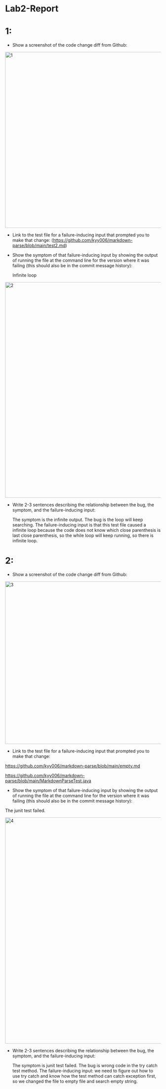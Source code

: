 # Lab2-Report
# 1:

- Show a screenshot of the code change diff from Github:
<img width="568" alt="1" src="https://user-images.githubusercontent.com/92092627/151528584-966d790f-eb67-482a-875d-7c18b48e35b1.png">

- Link to the test file for a failure-inducing input that prompted you to make that change: 
(https://github.com/kyy006/markdown-parse/blob/main/test2.md) 

- Show the symptom of that failure-inducing input by showing the output of running the file at the command line for the version where it was failing (this should also be in the commit message history):

  Infinite loop

<img width="696" alt="2" src="https://user-images.githubusercontent.com/92092627/151529758-cb974fcb-0460-4313-8c7b-6d24d237ac65.png">

- Write 2-3 sentences describing the relationship between the bug, the symptom, and the failure-inducing input:

  The symptom is the infinite output. The bug is the loop will keep searching.
  The failure-inducing input is that this test file caused a infinite loop because the code does not know which close parenthesis is last close parenthesis, so the while loop will keep running, so there is infinite loop.

# 2:

- Show a screenshot of the code change diff from Github:

<img width="525" alt="3" src="https://user-images.githubusercontent.com/92092627/151534907-1bcfd059-c27f-44f5-bc54-b50e91e934ba.png">

- Link to the test file for a failure-inducing input that prompted you to make that change: 

https://github.com/kyy006/markdown-parse/blob/main/empty.md

https://github.com/kyy006/markdown-parse/blob/main/MarkdownParseTest.java

- Show the symptom of that failure-inducing input by showing the output of running the file at the command line for the version where it was failing (this should also be in the commit message history):

The junit test failed.

<img width="730" alt="4" src="https://user-images.githubusercontent.com/92092627/151532353-3533c813-9d5d-42ff-8705-f77381deaa42.png">

- Write 2-3 sentences describing the relationship between the bug, the symptom, and the failure-inducing input:

  The symptom is junit test failed. The bug is wrong code in the try catch test method. 
  The failure-inducing input: we need to figure out how to use try catch and know how the test method can catch exception first, so we changed the file to empty file and search empty string.
